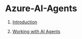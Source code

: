 # Azure-AI-Agents

1. [Introduction](./Docs/Introduction.md)

2. [Working with AI Agents](./Docs/Working-with-AI-Agents.md)
